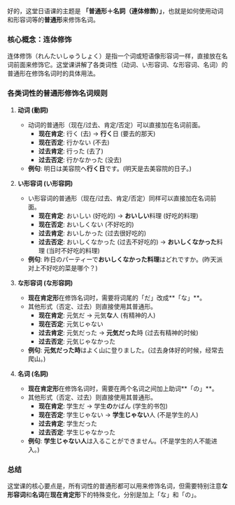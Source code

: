 
好的，这堂日语课的主题是 **「普通形＋名詞（連体修飾）」**，也就是如何使用动词和形容词等的**普通形**来修饰名词。

### **核心概念：连体修饰**

连体修饰（れんたいしゅうしょく）是指一个词或短语像形容词一样，直接放在名词前面来修饰它。这堂课讲解了各类词性（动词、い形容词、な形容词、名词）的普通形在修饰名词时的具体用法。

### **各类词性的普通形修饰名词规则**

1.  **动词 (動詞)**
    *   动词的普通形（现在/过去、肯定/否定）可以直接加在名词前面。
        *   **现在肯定**: 行く (去) → **行く**日 (要去的那天)
        *   **现在否定**: 行かない (不去)
        *   **过去肯定**: 行った (去了)
        *   **过去否定**: 行かなかった (没去)
    *   **例句**: 明日は美容院へ**行く日**です。(明天是去美容院的日子。)

2.  **い形容词 (い形容詞)**
    *   い形容词的普通形（现在/过去、肯定/否定）同样可以直接加在名词前面。
        *   **现在肯定**: おいしい (好吃的) → **おいしい**料理 (好吃的料理)
        *   **现在否定**: おいしくない (不好吃的)
        *   **过去肯定**: おいしかった (过去很好吃的)
        *   **过去否定**: おいしくなかった (过去不好吃的) → **おいしくなかった**料理 (当时不好吃的料理)
    *   **例句**: 昨日のパーティーで**おいしくなかった料理**はどれですか。(昨天派对上不好吃的菜是哪个？)

3.  **な形容词 (な形容詞)**
    *   **现在肯定形**在修饰名词时，需要将词尾的「だ」改成**「な」**。
    *   其他形式（否定、过去）则直接使用其普通形。
        *   **现在肯定**: 元気だ → 元気**な**人 (有精神的人)
        *   **现在否定**: 元気じゃない
        *   **过去肯定**: 元気だった → **元気だった**時 (过去有精神的时候)
        *   **过去否定**: 元気じゃなかった
    *   **例句**: **元気だった時**はよく山に登りました。(过去身体好的时候，经常去爬山。)

4.  **名词 (名詞)**
    *   **现在肯定形**在修饰名词时，需要在两个名词之间加上助词**「の」**。
    *   其他形式（否定、过去）则直接使用其普通形。
        *   **现在肯定**: 学生だ → 学生**の**かばん (学生的书包)
        *   **现在否定**: 学生じゃない → **学生じゃない**人 (不是学生的人)
        *   **过去肯定**: 学生だった
        *   **过去否定**: 学生じゃなかった
    *   **例句**: **学生じゃない人**は入ることができません。(不是学生的人不能进入。)

### **总结**

这堂课的核心要点是，所有词性的普通形都可以用来修饰名词，但需要特别注意**な形容词**和**名词**在**现在肯定形**下的特殊变化，分别是加上「な」和「の」。

